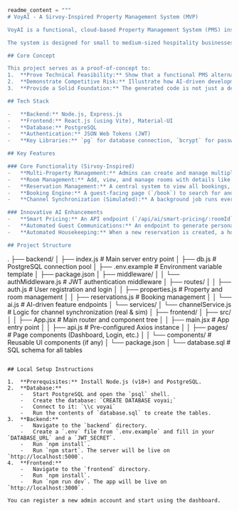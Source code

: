 ```python
readme_content = """
# VoyAI - A Sirvoy-Inspired Property Management System (MVP)

VoyAI is a functional, cloud-based Property Management System (PMS) inspired by Sirvoy. This Minimum Viable Product (MVP) was generated by an AI assistant to demonstrate how modern AI can rapidly prototype and build complex, full-stack applications, highlighting the potential for accelerated competition in the SaaS space.

The system is designed for small to medium-sized hospitality businesses (B&Bs, multi-STRs, small hotels) and focuses on core management features, channel synchronization, and innovative AI-driven enhancements.

## Core Concept

This project serves as a proof-of-concept to:
1.  **Prove Technical Feasibility:** Show that a functional PMS alternative can be generated with minimal human coding.
2.  **Demonstrate Competitive Risk:** Illustrate how AI-driven development can drastically reduce time-to-market, posing a strategic risk to established players.
3.  **Provide a Solid Foundation:** The generated code is not just a demo; it's a well-architected starting point for a real-world application.

## Tech Stack

-   **Backend:** Node.js, Express.js
-   **Frontend:** React.js (using Vite), Material-UI
-   **Database:** PostgreSQL
-   **Authentication:** JSON Web Tokens (JWT)
-   **Key Libraries:** `pg` for database connection, `bcrypt` for password hashing, `axios` for API calls, `node-cron` for scheduled tasks.

## Key Features

### Core Functionality (Sirvoy-Inspired)
-   **Multi-Property Management:** Admins can create and manage multiple properties.
-   **Room Management:** Add, view, and manage rooms with details like capacity, rates, and amenities for each property.
-   **Reservation Management:** A central system to view all bookings, whether from direct channels or OTAs.
-   **Booking Engine:** A guest-facing page (`/book`) to search for and book rooms directly.
-   **Channel Synchronization (Simulated):** A background job runs every 5 minutes to simulate fetching new bookings from Booking.com and Airbnb and logging the activity. This can be switched to real API calls.

### Innovative AI Enhancements
-   **Smart Pricing:** An API endpoint (`/api/ai/smart-pricing/:roomId`) that suggests dynamic rate adjustments based on simulated occupancy and demand.
-   **Automated Guest Communications:** An endpoint to generate personalized welcome and reminder messages using templates and randomized phrasing to feel more natural.
-   **Automated Housekeeping:** When a new reservation is created, a housekeeping task is automatically generated and scheduled for the checkout date.

## Project Structure

```
.
├── backend/
│   ├── index.js          # Main server entry point
│   ├── db.js             # PostgreSQL connection pool
│   ├── .env.example      # Environment variable template
│   ├── package.json
│   ├── middleware/
│   │   └── authMiddleware.js # JWT authentication middleware
│   ├── routes/
│   │   ├── auth.js         # User registration and login
│   │   ├── properties.js   # Property and room management
│   │   ├── reservations.js # Booking management
│   │   └── ai.js           # AI-driven feature endpoints
│   └── services/
│       └── channelService.js # Logic for channel synchronization (real & sim)
│
├── frontend/
│   ├── src/
│   │   ├── App.jsx         # Main router and component tree
│   │   ├── main.jsx        # App entry point
│   │   ├── api.js          # Pre-configured Axios instance
│   │   ├── pages/          # Page components (Dashboard, Login, etc.)
│   │   └── components/     # Reusable UI components (if any)
│   └── package.json
│
└── database.sql            # SQL schema for all tables
```

## Local Setup Instructions

1.  **Prerequisites:** Install Node.js (v18+) and PostgreSQL.
2.  **Database:**
    -   Start PostgreSQL and open the `psql` shell.
    -   Create the database: `CREATE DATABASE voyai;`
    -   Connect to it: `\\c voyai`
    -   Run the contents of `database.sql` to create the tables.
3.  **Backend:**
    -   Navigate to the `backend` directory.
    -   Create a `.env` file from `.env.example` and fill in your `DATABASE_URL` and a `JWT_SECRET`.
    -   Run `npm install`.
    -   Run `npm start`. The server will be live on `http://localhost:5000`.
4.  **Frontend:**
    -   Navigate to the `frontend` directory.
    -   Run `npm install`.
    -   Run `npm run dev`. The app will be live on `http://localhost:3000`.

You can register a new admin account and start using the dashboard.

